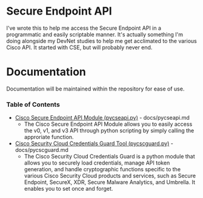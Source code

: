 # Secure Endpoint API 
I've wrote this to help me access the  Secure Endpoint API in a programmatic and easily scriptable manner. It's actually something I'm doing alongside my DevNet studies to help me get acclimated to the various Cisco API. It started with CSE, but will probably never end.

# Documentation
Documentation will be maintained within the repository for ease of use. 

### Table of Contents
* [Cisco Secure Endpoint API Module (pycseapi.py)](docs/pycseapi.md) - docs/pycseapi.md
    * The Cisco Secure Endpoint API Module allows you to easily access the v0, v1, and v3 API through python scripting by simply calling the approriate function.
* [Cisco Security Cloud Credentials Guard Tool (pycscguard.py)](docs/pycscguard.md) - docs/pycscguard.md
    * The Cisco Security Cloud Credentials Guard is a python module that allows you to securely load credentials, manage API token generation, and handle cryptographic functions specific to the various Cisco Security Cloud products and services, such as Secure Endpoint, SecureX, XDR, Secure Malware Analytics, and Umbrella. It enables you to set once and forget.
